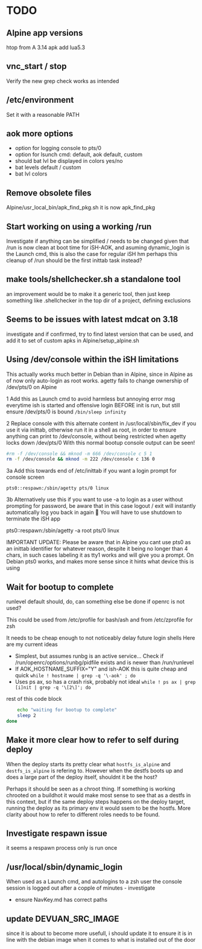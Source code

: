 # TODO

## Alpine app versions

htop from A 3.14
apk add lua5.3

## vnc_start / stop

Verify the new grep check works as intended

## /etc/environment

Set it with a reasonable PATH

## aok more options

- option for logging console to pts/0
- option for lsunch cmd: default, aok default, custom
- should bat lvl be displayed in colors yes/no
- bat levels default / custom
- bat lvl colors

## Remove obsolete files

Alpine/usr_local_bin/apk_find_pkg.sh it is now apk_find_pkg

## Start working on using a working /run

Investigate if anything can be simplified / needs to be changed given
that /run is now clean at boot time for iSH-AOK, and asuming
dynamic_login is the Launch cmd, this is also the case for regular iSH
hm perhaps this cleanup of /run should be the first inittab task instead?

## make tools/shellchecker.sh a standalone tool

an improvement would be to make it a generic tool, then just keep
something like .shellchecker in the top dir of a project, defining
exclusions

## Seems to be issues with latest  mdcat on 3.18

investigate and if confirmed, try to find latest version that can be used, and add it to set of custom apks
in Alpine/setup_alpine.sh

## Using /dev/console within the iSH limitations

This actually works much better in Debian than in Alpine, since in Alpine as of now only auto-login as root works. agetty fails to change ownership of /dev/pts/0 on Alpine

1 Add this as Launch cmd to avoid harmless but annoying error msg everytime ish is started and offensive login BEFORE init is run, but still ensure /dev/pts/0 is bound
`/bin/sleep infinity`

2 Replace console with this alternate content in /usr/local/sbin/fix_dev if you use it via inittab, otherwise  run it in a shell as root, in order to ensure anything can print to
/dev/console, without being restricted when agetty locks down /dev/pts/0
With this normal bootup console output can be seen!

```sh
#rm -f /dev/console && mknod -m 666 /dev/console c 5 1
rm -f /dev/console && mknod -m 222 /dev/console c 136 0
```

3a Add this towards end of /etc/inittab if you want a login prompt for console screen

``` inittab
pts0::respawn:/sbin/agetty pts/0 linux
```

3b Alternatively use this if you want to use -a to login as a user without prompting for password, be aware that in this case logout / exit will instantly automatically log you back in again 🙂  You will have to use shutdown to terminate the iSH app

pts0::respawn:/sbin/agetty -a root pts/0 linux

IMPORTANT UPDATE: Please be aware that in Alpine you cant use pts0 as an inittab identifier for whatever reason, despite it being no longer than 4 chars, in such cases labeling it as tty1 works and will give you a prompt.
On Debian pts0 works, and makes more sense since it hints what device this is using

## Wait for bootup to complete

runlevel default should, do, can something else be done if openrc is not used?

This could be used from /etc/profile for bash/ash and from /etc/zprofile for zsh

It needs to be cheap enough to not noticeably delay future login shells
Here are my current ideas

- Simplest, but assumes runbg is an active service...
Check if /run/openrc/options/runbg/pidfile exists and is newer than /run/runlevel
- If AOK_HOSTNAME_SUFFIX="Y" and ish-AOK this is quite cheap and quick
`while ! hostname | grep -q '\-aok' ; do`
- Uses ps ax, so has a crash risk, probably not ideal
`while ! ps ax | grep [i]nit | grep -q '\[2\]'; do`

rest of this code block

```sh
    echo "waiting for bootup to complete"
    sleep 2
done
```

## Make it more clear how to refer to self during deploy

When the deploy starts its pretty clear what `hostfs_is_alpine` and
`destfs_is_alpine` is refering to. However when the destfs boots up and
does a large part of the deploy itself, shouldnt it be the host?

Perhaps it should be seen as a chroot thing. If something is working
chrooted on a buildhot it would make most sense to see that as a
destfs in this context, but if the same deploy steps happens on the
deploy target, running the deploy as its primary env it would ssem to be
the hostfs. More clarity about how to refer to different roles needs to
be found.

## Investigate respawn issue

it seems a respawn process only is run once

## /usr/local/sbin/dynamic_login

When used as a Launch cmd, and autologins to a zsh user
the console session is logged out after a copple of minutes  - investigate

- ensure NavKey.md has correct paths

## update DEVUAN_SRC_IMAGE

since it is about to become more usefull, i should update it to ensure it is in line with the debian image when it comes to what is installed out of the door
